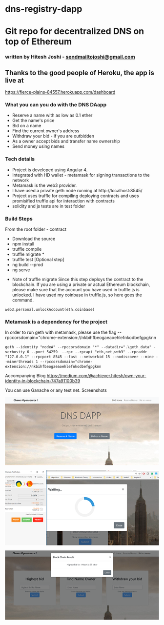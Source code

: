# dns-registry-dapp

# Git repo for decentralized DNS on top of Ethereum

### written by Hitesh Joshi - sendmailtojoshi@gmail.com

## Thanks to the good people of Heroku, the app is live at

https://fierce-plains-84557.herokuapp.com/dashboard

### What you can you do with the DNS DAapp

- Reserve a name with as low as 0.1 ether
- Get the name's price
- Bid on a name
- Find the current owner's address
- Withdraw your bid - if you are outbidden
- As a owner accept bids and transfer name ownership
- Send money using names

### Tech details

- Project is developed using Angular 4.
- Integrated with HD wallet - metamask for signing transactions to the network
- Metamask is the web3 provider.
- I have used a private geth node running at http://localhost:8545/
- Project uses truffle for compiling deploying contracts and uses promisified truffle api for interaction with contracts
- solidity and js tests are in test folder

### Build Steps

From the root folder - contract

- Download the source
- npm install
- truffle compile
- truffle migrate \*
- truffle test [Optional step]
- ng build --prod
- ng serve

* Note of truffle migrate
  Since this step deploys the contract to the blockchain. If you are using a private or actual Ethereum blockchain, please make sure that the account you have used in truffle.js is unlocked.
  I have used my coinbase in truffle.js, so here goes the command.

```
web3.personal.unlockAccount(eth.coinbase)
```

### Metamask is a dependency for the project

In order to run geth with metamask, please use the flag
--rpccorsdomain="chrome-extension://nkbihfbeogaeaoehlefnkodbefgpgknn

```
geth --identity "nodeA" --rpccorsdomain "*" --datadir=".\geth_data" -verbosity 6 --port 54259  --rpc --rpcapi "eth,net,web3" --rpcaddr "127.0.0.1" --rpcport 8545 --fast --networkid 15 --nodiscover --mine --minerthreads 1 --rpccorsdomain="chrome-extension://nkbihfbeogaeaoehlefnkodbefgpgknn
```

Accompanying Blog
https://medium.com/@achiever.hitesh/own-your-identity-in-blockchain-747a91100b39

You can use Ganache or any test net.
Screenshots

![Scheme](screenshots/home.png)

![Scheme](screenshots/bid_compressed.PNG)

![Scheme](screenshots/bid_price.png)
